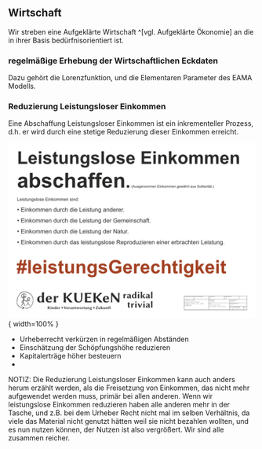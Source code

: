 ## Wirtschaft

Wir streben eine Aufgeklärte Wirtschaft ^[vgl. Aufgeklärte Ökonomie] an die in ihrer Basis bedürfnisorientiert ist.

### regelmäßige Erhebung der Wirtschaftlichen Eckdaten

Dazu gehört die Lorenzfunktion, und die Elementaren Parameter des EAMA Modells.  

### Reduzierung Leistungsloser Einkommen

Eine Abschaffung Leistungsloser Einkommen ist ein inkrementeller Prozess, d.h. er wird durch eine stetige Reduzierung dieser Einkommen erreicht.  

![Leistungslose Einkommen abschaffen](resources/plakate/plakat-vorlage-Leistungslos-Seite001.png){ width=100% }

* Urheberrecht verkürzen in regelmäßigen Abständen
* Einschätzung der Schöpfungshöhe reduzieren
* Kapitalerträge höher besteuern
* 

NOTIZ:
Die Reduzierung Leistungsloser Einkommen kann auch anders herum erzählt werden, als die Freisetzung von Einkommen, das nicht mehr aufgewendet werden muss, primär bei allen anderen. Wenn wir leistungslose Einkommen reduzieren haben alle anderen mehr in der Tasche, und z.B. bei dem Urheber Recht nicht mal im selben Verhältnis, da viele das Material nicht genutzt hätten weil sie nicht bezahlen wollten, und es nun nutzen können, der Nutzen ist also vergrößert. Wir sind alle zusammen reicher.
